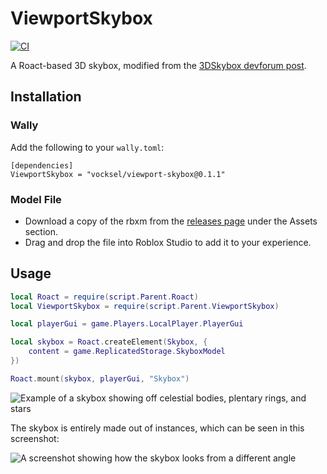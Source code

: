 # ViewportSkybox

[![CI](https://github.com/vocksel/viewport-skybox/actions/workflows/ci.yml/badge.svg)](https://github.com/vocksel/viewport-skybox/actions/workflows/ci.yml)

A Roact-based 3D skybox, modified from the [3DSkybox devforum post](https://devforum.roblox.com/t/3dskybox-a-way-to-create-more-immersive-skyboxes-for-your-game/208760).

## Installation

### Wally

Add the following to your `wally.toml`:

```
[dependencies]
ViewportSkybox = "vocksel/viewport-skybox@0.1.1"
```

### Model File

* Download a copy of the rbxm from the [releases page](https://github.com/vocksel/viewport-skybox/releases/latest) under the Assets section.
* Drag and drop the file into Roblox Studio to add it to your experience.

## Usage

```lua
local Roact = require(script.Parent.Roact)
local ViewportSkybox = require(script.Parent.ViewportSkybox)

local playerGui = game.Players.LocalPlayer.PlayerGui

local skybox = Roact.createElement(Skybox, {
	content = game.ReplicatedStorage.SkyboxModel
})

Roact.mount(skybox, playerGui, "Skybox")
```

![Example of a skybox showing off celestial bodies, plentary rings, and stars](screenshots/skybox-sample.png)

The skybox is entirely made out of instances, which can be seen in this screenshot:

![A screenshot showing how the skybox looks from a different angle](screenshots/how-it-works.png)
